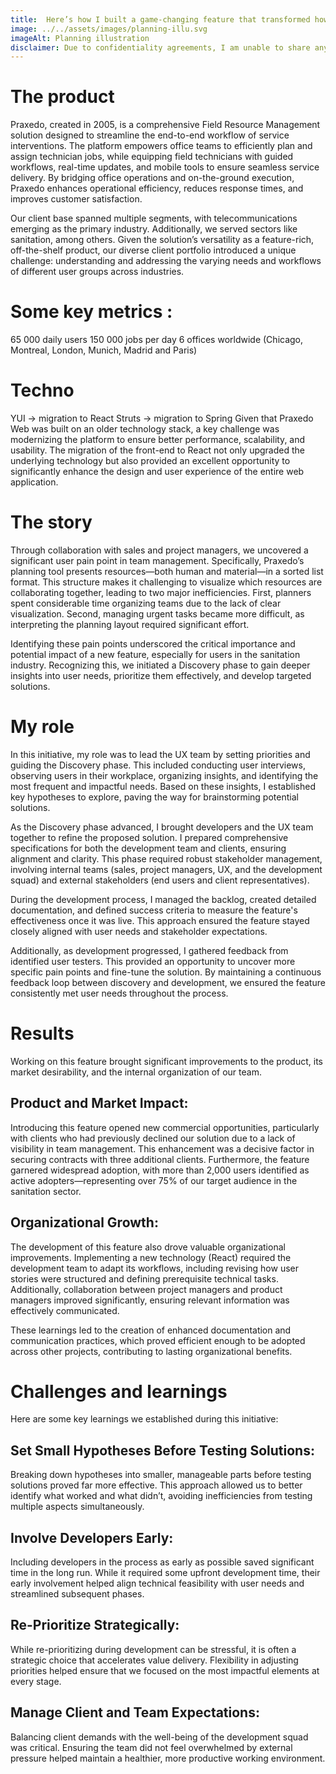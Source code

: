 ```yaml
---
title:  Here’s how I built a game-changing feature that transformed how users manage and visualize their team schedules
image: ../../assets/images/planning-illu.svg
imageAlt: Planning illustration
disclaimer: Due to confidentiality agreements, I am unable to share any prototypes or final results related to this project. Thank you for your understanding.
---
```


# The product
Praxedo, created in 2005, is a comprehensive Field Resource Management solution designed to streamline the end-to-end workflow of service interventions. The platform empowers office teams to efficiently plan and assign technician jobs, while equipping field technicians with guided workflows, real-time updates, and mobile tools to ensure seamless service delivery. By bridging office operations and on-the-ground execution, Praxedo enhances operational efficiency, reduces response times, and improves customer satisfaction.

Our client base spanned multiple segments, with telecommunications emerging as the primary industry. Additionally, we served sectors like sanitation, among others. Given the solution’s versatility as a feature-rich, off-the-shelf product, our diverse client portfolio introduced a unique challenge: understanding and addressing the varying needs and workflows of different user groups across industries.

# Some key metrics : 

65 000 daily users
150 000 jobs per day
6 offices worldwide (Chicago, Montreal, London, Munich, Madrid and Paris)

# Techno

YUI -> migration to React
Struts -> migration to Spring
Given that Praxedo Web was built on an older technology stack, a key challenge was modernizing the platform to ensure better performance, scalability, and usability. The migration of the front-end to React not only upgraded the underlying technology but also provided an excellent opportunity to significantly enhance the design and user experience of the entire web application.

# The story

Through collaboration with sales and project managers, we uncovered a significant user pain point in team management. Specifically, Praxedo’s planning tool presents resources—both human and material—in a sorted list format. This structure makes it challenging to visualize which resources are collaborating together, leading to two major inefficiencies. First, planners spent considerable time organizing teams due to the lack of clear visualization. Second, managing urgent tasks became more difficult, as interpreting the planning layout required significant effort.

Identifying these pain points underscored the critical importance and potential impact of a new feature, especially for users in the sanitation industry. Recognizing this, we initiated a Discovery phase to gain deeper insights into user needs, prioritize them effectively, and develop targeted solutions.

# My role

In this initiative, my role was to lead the UX team by setting priorities and guiding the Discovery phase. This included conducting user interviews, observing users in their workplace, organizing insights, and identifying the most frequent and impactful needs. Based on these insights, I established key hypotheses to explore, paving the way for brainstorming potential solutions.

As the Discovery phase advanced, I brought developers and the UX team together to refine the proposed solution. I prepared comprehensive specifications for both the development team and clients, ensuring alignment and clarity. This phase required robust stakeholder management, involving internal teams (sales, project managers, UX, and the development squad) and external stakeholders (end users and client representatives).

During the development process, I managed the backlog, created detailed documentation, and defined success criteria to measure the feature's effectiveness once it was live. This approach ensured the feature stayed closely aligned with user needs and stakeholder expectations.

Additionally, as development progressed, I gathered feedback from identified user testers. This provided an opportunity to uncover more specific pain points and fine-tune the solution. By maintaining a continuous feedback loop between discovery and development, we ensured the feature consistently met user needs throughout the process.

# Results

Working on this feature brought significant improvements to the product, its market desirability, and the internal organization of our team.

## Product and Market Impact:
 
Introducing this feature opened new commercial opportunities, particularly with clients who had previously declined our solution due to a lack of visibility in team management. This enhancement was a decisive factor in securing contracts with three additional clients. Furthermore, the feature garnered widespread adoption, with more than 2,000 users identified as active adopters—representing over 75% of our target audience in the sanitation sector.

## Organizational Growth:

The development of this feature also drove valuable organizational improvements. Implementing a new technology (React) required the development team to adapt its workflows, including revising how user stories were structured and defining prerequisite technical tasks. Additionally, collaboration between project managers and product managers improved significantly, ensuring relevant information was effectively communicated.

These learnings led to the creation of enhanced documentation and communication practices, which proved efficient enough to be adopted across other projects, contributing to lasting organizational benefits.

# Challenges and learnings

Here are some key learnings we established during this initiative:

## Set Small Hypotheses Before Testing Solutions:

Breaking down hypotheses into smaller, manageable parts before testing solutions proved far more effective. This approach allowed us to better identify what worked and what didn’t, avoiding inefficiencies from testing multiple aspects simultaneously.

## Involve Developers Early:

Including developers in the process as early as possible saved significant time in the long run. While it required some upfront development time, their early involvement helped align technical feasibility with user needs and streamlined subsequent phases.

## Re-Prioritize Strategically:

While re-prioritizing during development can be stressful, it is often a strategic choice that accelerates value delivery. Flexibility in adjusting priorities helped ensure that we focused on the most impactful elements at every stage.

## Manage Client and Team Expectations:

Balancing client demands with the well-being of the development squad was critical. Ensuring the team did not feel overwhelmed by external pressure helped maintain a healthier, more productive working environment.
